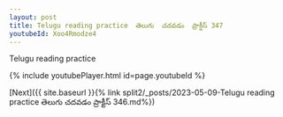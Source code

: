 ```yaml
---
layout: post
title: Telugu reading practice  తెలుగు  చదవడం  ప్రాక్టీస్ 347
youtubeId: Xoo4Rmodze4
---
```

 
 
Telugu reading practice
 
 
 
 
 


{% include youtubePlayer.html id=page.youtubeId %}
 
[Next]({{ site.baseurl }}{% link  split2/_posts/2023-05-09-Telugu reading practice  తెలుగు  చదవడం  ప్రాక్టీస్ 346.md%})
 
